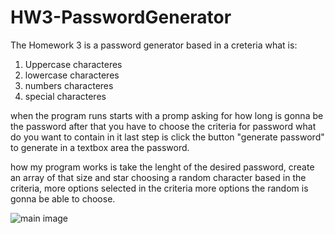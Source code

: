 # HW3-PasswordGenerator

The Homework 3 is a password generator based in a creteria what is:
1) Uppercase characteres
2) lowercase characteres
3) numbers characteres
4) special characteres

when the program  runs starts with a promp asking for how long is gonna be the password
after that you have to choose the criteria for password what do you want to contain in it
last step is click the button "generate password" to generate in a textbox area the password.

how my program works is take the lenght of the desired password, create an array of that size and star choosing 
a random character based in the criteria, more options selected in the criteria more options the random is gonna
be able to choose.

![main image](/screenshots/main.png)
